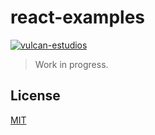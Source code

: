 # react-examples

[![vulcan-estudios](https://img.shields.io/badge/vulcan_estudios-project-db8836.svg)](http://vulcanst.co)

> Work in progress.

## License

[MIT](./LICENSE)
